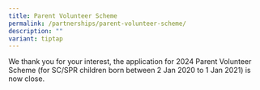 ```yaml
---
title: Parent Volunteer Scheme
permalink: /partnerships/parent-volunteer-scheme/
description: ""
variant: tiptap
---
```

<p>We thank you for your interest, the application for 2024 Parent Volunteer
Scheme (for SC/SPR children born between 2 Jan 2020 to 1 Jan 2021) is now
close.</p>